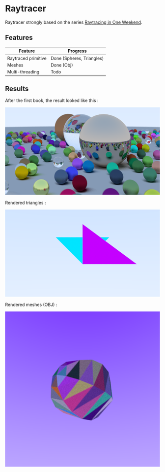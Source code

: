 # Raytracer

 Raytracer strongly based on the series 
 [Raytracing in One Weekend](https://raytracing.github.io/books/RayTracingInOneWeekend.html).

## Features 

| Feature                          | Progress                  |
|----------------------------------|---------------------------|
| Raytraced primitive              | Done (Spheres, Triangles) |
| Meshes                           | Done (Obj)                |
| Multi-threading                  | Todo                      |

## Results

After the first book, the result looked like this :

![](outputs/w-e1stResult.png)


Rendered triangles :

![](outputs/triangles.png)


Rendered meshes (OBJ) :

![](outputs/meshLoader.png)
